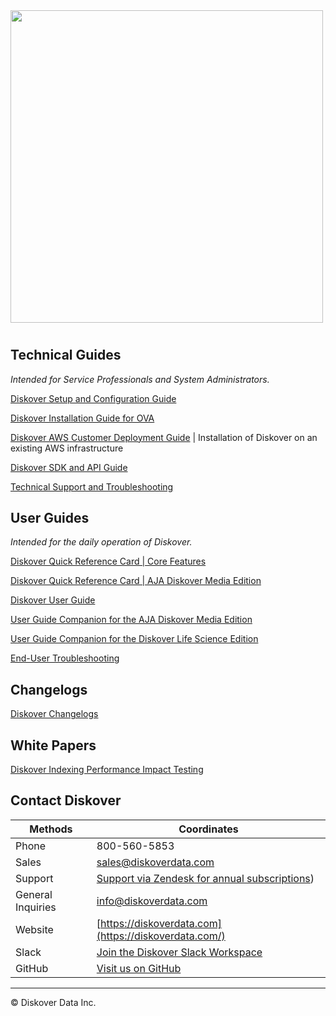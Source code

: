 <img src="images/diskover_logo_for_light_background.png" width="500">

# 


## Technical Guides

_Intended for Service Professionals and System Administrators._

[Diskover Setup and Configuration Guide](https://docs.diskoverdata.com/diskover_setup_and_config_guide/)

[Diskover Installation Guide for OVA](https://docs.diskoverdata.com/diskover_installation_guide_ova/)

[Diskover AWS Customer Deployment Guide](https://docs.diskoverdata.com/diskover_aws_deployment_guide/) | Installation of Diskover on an existing AWS infrastructure

[Diskover SDK and API Guide](https://docs.diskoverdata.com/diskover_dev_guide/)

[Technical Support and Troubleshooting](https://docs.diskoverdata.com/tech_support_and_troubleshooting/)


## User Guides

_Intended for the daily operation of Diskover._

[Diskover Quick Reference Card | Core Features](images/quick_reference_card_diskover_core_features.pdf)

[Diskover Quick Reference Card | AJA Diskover Media Edition](images/quick_reference_card_diskover_media_edition.pdf)

[Diskover User Guide](https://docs.diskoverdata.com/diskover_user_guide/)

[User Guide Companion for the AJA Diskover Media Edition](https://docs.diskoverdata.com/diskover_user_guide_companion_aja_media_edition/)

[User Guide Companion for the Diskover Life Science Edition](https://docs.diskoverdata.com/diskover_user_guide_companion_life_science_edition/)

[End-User Troubleshooting](https://docs.diskoverdata.com/diskover_troubleshooting_end_user/)


## Changelogs

[Diskover Changelogs](https://docs.diskoverdata.com/diskover_changelogs/)


## White Papers

[Diskover Indexing Performance Impact Testing](https://docs.diskoverdata.com/diskover_white_paper_indexing_performance_impact_testing/)


## Contact Diskover


|Methods|Coordinates|
|---|---|
|Phone |800-560-5853 |
|Sales |[sales@diskoverdata.com](mailto:sales@diskoverdata.com)  |
|Support |[Support via Zendesk for annual subscriptions](https://support.diskoverdata.com/))  |
|General Inquiries|[info@diskoverdata.com](mailto:info@diskoverdata.com)  |
|Website |[https://diskoverdata.com](https://diskoverdata.com/)  |
|Slack |[Join the Diskover Slack Workspace](https://join.slack.com/t/diskoverworkspace/shared_invite/enQtNzQ0NjE1Njk5MjIyLWI4NWQ0MjFhYzQyMTRhMzk4NTQ3YjBlYjJiMDk1YWUzMTZmZjI1MTdhYTA3NzAzNTU0MDc5NDA2ZDI4OWRiMjM) |
|GitHub |[Visit us on GitHub](https://github.com/diskoverdata/)  |

___
© Diskover Data Inc.
